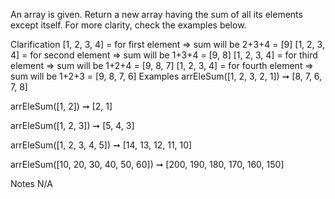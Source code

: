 An array is given. Return a new array having the sum of all its elements except itself. For more clarity, check the examples below.

Clarification
[1, 2, 3, 4] = for first element => sum will be 2+3+4 = [9]
[1, 2, 3, 4] = for second element => sum will be 1+3+4 = [9, 8]
[1, 2, 3, 4] = for third element => sum will be 1+2+4 = [9, 8, 7]
[1, 2, 3, 4] = for fourth element => sum will be 1+2+3 = [9, 8, 7, 6]
Examples
arrEleSum([1, 2, 3, 2, 1]) ➞ [8, 7, 6, 7, 8]

arrEleSum([1, 2]) ➞ [2, 1]

arrEleSum([1, 2, 3]) ➞ [5, 4, 3]

arrEleSum([1, 2, 3, 4, 5]) ➞ [14, 13, 12, 11, 10]

arrEleSum([10, 20, 30, 40, 50, 60]) ➞ [200, 190, 180, 170, 160, 150]

Notes
N/A